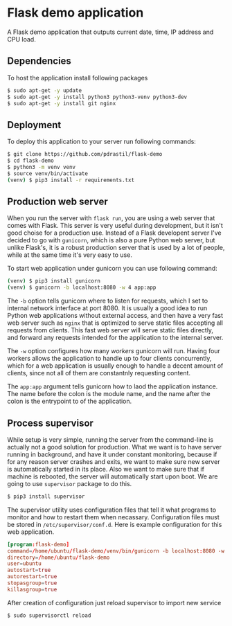 # Flask demo application 
A Flask demo application that outputs current date, time, IP address and CPU load.

## Dependencies
To host the application install following packages

```sh
$ sudo apt-get -y update
$ sudo apt-get -y install python3 python3-venv python3-dev
$ sudo apt-get -y install git nginx
```

## Deployment
To deploy this application to your server run following commands:

```sh
$ git clone https://github.com/pdrastil/flask-demo
$ cd flask-demo
$ python3 -m venv venv
$ source venv/bin/activate
(venv) $ pip3 install -r requirements.txt
```

## Production web server
When you run the server with `flask run`, you are using a web server that comes with Flask.
This server is very useful during development, but it isn't good choise for a production use.
Instead of a Flask developent server I've decided to go with `gunicorn`, which is also a pure
Python web server, but unlike Flask's, it is a robust production server that is used by a lot
of people, while at the same time it's very easy to use.

To start web application under gunicorn you can use following command:
```sh
(venv) $ pip3 install gunicorn
(venv) $ gunicorn -b localhost:8080 -w 4 app:app
```

The `-b` option tells gunicorn where to listen for requests, which I set to internal network
interface at port 8080. It is usually a good idea to run Python web applications without
external access, and then have a very fast web server such as `nginx` that is optimized to serve
static files accepting all requests from clients. This fast web server will serve static files
directly, and forward any requests intended for the application to the internal server.

The `-w` option configures how many *workers* gunicorn will run. Having four workers allows the
application to handle up to four clients concurrently, which for a web application is usually
enough to handle a decent amount of clients, since not all of them are constantnly requesting content.

The `app:app` argument tells gunicorn how to laod the application instance. The name before
the colon is the module name, and the name after the colon is the entrypoint to of the application.

## Process supervisor
While setup is very simple, running the server from the command-line is actually not a good solution
for production. What we want is to have server running in background, and have it under constant monitoring,
because if for any reason server crashes and exits, we want to make sure new server is automatically started
in its place. Also we want to make sure that if machine is rebooted, the server will automatically start upon
boot. We are going to use `supervisor` package to do this.

```sh
$ pip3 install supervisor
```

The supervisor utility uses configuration files that tell it what programs to monitor and how to restart them when
necassary. Configuration files must be stored in `/etc/supervisor/conf.d`. Here is example configuration for this
web application.

```conf
[program:flask-demo]
command=/home/ubuntu/flask-demo/venv/bin/gunicorn -b localhost:8080 -w 4 app:app
directory=/home/ubuntu/flask-demo
user=ubuntu
autostart=true
autorestart=true
stopasgroup=true
killasgroup=true
```

After creation of configuration just reload supervisor to import new service

```sh
$ sudo supervisorctl reload
```
